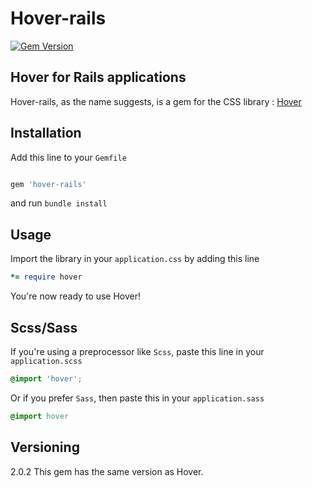 # Hover-rails

[![Gem Version](https://badge.fury.io/rb/hover-rails.svg)](http://badge.fury.io/rb/hover-rails)

## Hover for Rails applications

Hover-rails, as the name suggests, is a gem for the CSS library :  [Hover](https://github.com/IanLunn/Hover)  


## Installation 

Add this line to your `Gemfile`

```ruby

gem 'hover-rails'
```
and run `bundle install`

## Usage 

Import the library in your `application.css` by adding this line 

```ruby
*= require hover
```

You're now ready to use Hover!

## Scss/Sass 

If you're using a preprocessor like `Scss`, paste this line in your `application.scss`

```scss
@import 'hover';
```

Or if you prefer `Sass`, then paste this in your `application.sass`

```sass
@import hover
```

## Versioning

2.0.2
This gem has the same version as Hover.

